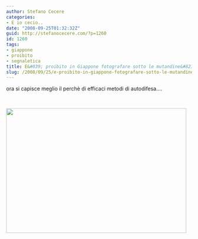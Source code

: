 ```yaml
---
author: Stefano Cecere
categories:
- E io cecio..
date: "2008-09-25T01:32:32Z"
guid: http://stefanocecere.com/?p=1260
id: 1260
tags:
- giappone
- proibito
- segnaletica
title: E&#039; proibito in Giappone fotografare sotto le mutandine&#8230;
slug: /2008/09/25/e-proibito-in-giappone-fotografare-sotto-le-mutandine/
---
```


ora si capisce meglio il perchè di efficaci metodi di autodifesa&#8230;.

 

[<img class="aligncenter size-full wp-image-1261" title="d94ae52c785a4e0aa94dae5922d78117" src="http://stefanocecere.com/wp-content/uploads/sites/3/2008/09/d94ae52c785a4e0aa94dae5922d78117.jpg" alt="" width="489" height="338" srcset="http://stefanocecere.com/wp-content/uploads/sites/3/2008/09/d94ae52c785a4e0aa94dae5922d78117.jpg 489w, http://stefanocecere.com/wp-content/uploads/sites/3/2008/09/d94ae52c785a4e0aa94dae5922d78117-300x207.jpg 300w" sizes="(max-width: 489px) 100vw, 489px" />](http://stefanocecere.com/wp-content/uploads/sites/3/2008/09/d94ae52c785a4e0aa94dae5922d78117.jpg)